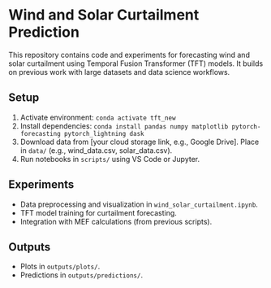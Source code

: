 # Wind and Solar Curtailment Prediction 
 
This repository contains code and experiments for forecasting wind and solar curtailment using Temporal Fusion Transformer (TFT) models. 
It builds on previous work with large datasets and data science workflows. 
 
## Setup 
1. Activate environment: `conda activate tft_new` 
2. Install dependencies: `conda install pandas numpy matplotlib pytorch-forecasting pytorch_lightning dask` 
3. Download data from [your cloud storage link, e.g., Google Drive]. Place in `data/` (e.g., wind_data.csv, solar_data.csv). 
4. Run notebooks in `scripts/` using VS Code or Jupyter. 
 
## Experiments 
- Data preprocessing and visualization in `wind_solar_curtailment.ipynb`. 
- TFT model training for curtailment forecasting. 
- Integration with MEF calculations (from previous scripts). 
 
## Outputs 
- Plots in `outputs/plots/`. 
- Predictions in `outputs/predictions/`. 
